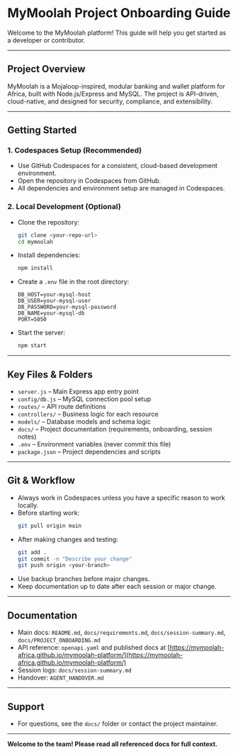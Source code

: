 # MyMoolah Project Onboarding Guide

Welcome to the MyMoolah platform! This guide will help you get started as a developer or contributor.

---

## Project Overview

MyMoolah is a Mojaloop-inspired, modular banking and wallet platform for Africa, built with Node.js/Express and MySQL. The project is API-driven, cloud-native, and designed for security, compliance, and extensibility.

---

## Getting Started

### 1. Codespaces Setup (Recommended)

- Use GitHub Codespaces for a consistent, cloud-based development environment.
- Open the repository in Codespaces from GitHub.
- All dependencies and environment setup are managed in Codespaces.

### 2. Local Development (Optional)

- Clone the repository:
  ```bash
  git clone <your-repo-url>
  cd mymoolah
  ```
- Install dependencies:
  ```bash
  npm install
  ```
- Create a `.env` file in the root directory:
  ```env
  DB_HOST=your-mysql-host
  DB_USER=your-mysql-user
  DB_PASSWORD=your-mysql-password
  DB_NAME=your-mysql-db
  PORT=5050
  ```
- Start the server:
  ```bash
  npm start
  ```

---

## Key Files & Folders

- `server.js` – Main Express app entry point
- `config/db.js` – MySQL connection pool setup
- `routes/` – API route definitions
- `controllers/` – Business logic for each resource
- `models/` – Database models and schema logic
- `docs/` – Project documentation (requirements, onboarding, session notes)
- `.env` – Environment variables (never commit this file)
- `package.json` – Project dependencies and scripts

---

## Git & Workflow

- Always work in Codespaces unless you have a specific reason to work locally.
- Before starting work:  
  ```bash
  git pull origin main
  ```
- After making changes and testing:  
  ```bash
  git add .
  git commit -m "Describe your change"
  git push origin <your-branch>
  ```
- Use backup branches before major changes.
- Keep documentation up to date after each session or major change.

---

## Documentation

- Main docs: `README.md`, `docs/requirements.md`, `docs/session-summary.md`, `docs/PROJECT_ONBOARDING.md`
- API reference: `openapi.yaml` and published docs at [https://mymoolah-africa.github.io/mymoolah-platform/](https://mymoolah-africa.github.io/mymoolah-platform/)
- Session logs: `docs/session-summary.md`
- Handover: `AGENT_HANDOVER.md`

---

## Support

- For questions, see the `docs/` folder or contact the project maintainer.

---

**Welcome to the team! Please read all referenced docs for full context.**